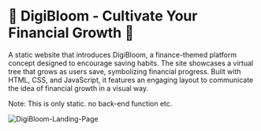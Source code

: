 # **🌱 DigiBloom - Cultivate Your Financial Growth 🌿**

A static website that introduces DigiBloom, a finance-themed platform concept designed to encourage saving habits. The site showcases a virtual tree that grows as users save, symbolizing financial progress. Built with HTML, CSS, and JavaScript, it features an engaging layout to communicate the idea of financial growth in a visual way.

Note: This is only static. no back-end function etc.

![DigiBloom-Landing-Page](https://github.com/Jiwuuuu/DigiBloom/assets/142757244/b9681de2-d082-49e8-8e74-dd52a3dd2569)
